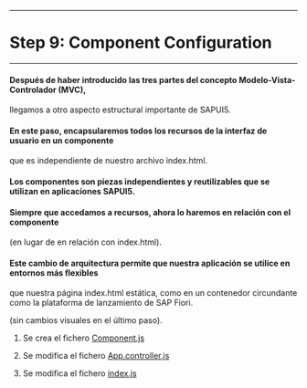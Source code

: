 ********************************
# Step 9: Component Configuration
********************************

#### Después de haber introducido las tres partes del concepto Modelo-Vista-Controlador (MVC), 
llegamos a otro aspecto estructural importante de SAPUI5.


#### En este paso, encapsularemos todos los recursos de la interfaz de usuario en un componente 
que es independiente de nuestro archivo index.html.


#### Los componentes son piezas independientes y reutilizables que se utilizan en aplicaciones SAPUI5.


#### Siempre que accedamos a recursos, ahora lo haremos en relación con el componente 
(en lugar de en relación con index.html).


#### Este cambio de arquitectura permite que nuestra aplicación se utilice en entornos más flexibles
que nuestra página index.html estática, como en un contenedor circundante como la plataforma de lanzamiento de SAP Fiori.
 
(sin cambios visuales en el último paso).


1. Se crea el fichero [Component.js](webapp/Component.js)

2. Se modifica el fichero [App.controller.js](webapp/controller/App.controller.js)

3. Se modifica el fichero [index.js](webapp/index.js)